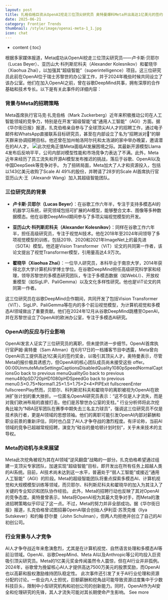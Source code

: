 ```yaml
---
layout: post
title: 扎格伯格巨资从OpenAI挖走三位顶尖研究员 奥特曼爆料Meta开出高达1亿美元的签约奖金来挖人
date: 2025-06-21
category: Frontier Trends
thumbnail: /style/image/openai-meta-1_1.jpg
icon: chat
---
```

* content
{:toc}

根据多家媒体报道，Meta成功从OpenAI挖走三位顶尖研究员——卢卡斯·贝耶尔（Lucas Beyer）、亚历山大·科列斯尼科夫（Alexander Kolesnikov）和翟晓华（Xiaohua Zhai），以加强其“超级智能”（superintelligence）项目。这三位研究员此前在OpenAI位于瑞士苏黎世的办公室工作，并于2024年晚些时候共同设立了该办公室。他们在加入OpenAI之前，曾在谷歌DeepMind共事，拥有深厚的合作基础和技术专长。以下是有关此事件的详细内容：

### **背景与Meta的招聘策略**
Meta首席执行官马克·扎克伯格（Mark Zuckerberg）近年来积极推动公司在人工智能领域的竞争力，特别是在开发“超级智能”或“通用人工智能”（AGI）方面。据《华尔街日报》报道，扎克伯格亲自参与了全球顶尖AI人才的招聘工作，通过电子邮件和WhatsApp直接联系目标研究员，甚至在内部设立了名为“招聘派对🎉”的聊天群来协调招聘目标。他还曾在加州帕洛阿尔托和太浩湖的家中举办晚宴，邀请潜在的AI人才。
![](https://assets-v2.circle.so/s68ux2lrjzip97vf3bvp8j3rc0c3)此次挖角正值Meta面临AI发展困境之际。其最新开源模型Llama 4发布后反响平平，公司内部对模型性能和市场竞争力表达了不满。此外，Meta近年来经历了员工流失和开源AI模型发布推迟的挑战，落后于谷歌、OpenAI以及中国DeepSeek等竞争对手。
为了扭转局面，Meta加大了人才和资源投入，包括以143亿美元收购了Scale AI 49%的股份，并聘请了28岁的Scale AI首席执行官亚历山大·王（Alexandr Wang）加入其超级智能团队。

### **三位研究员的背景**

- **卢卡斯·贝耶尔（Lucas Beyer）**：在谷歌工作六年半，专注于支持多模态AI的机器学习系统，研究领域包括可扩展的AI模型，能够整合文本、图像等多种数据模态。他在谷歌DeepMind期间参与了多项尖端视觉模型的开发。

- **亚历山大·科列斯尼科夫（Alexander Kolesnikov）**：同样在谷歌工作六年半，担任高级研究员，专注于视觉AI技术。他在2018年至2024年间领导了多项视觉模型的训练，包括2019、2020和2021年ImageNet上的最先进（SOTA）模型。他还是Vision Transformer（ViT）论文的共同第一作者，该论文提出了视觉Transformer模型，引用量高达4.9万次。

- **翟晓华（Xiaohua Zhai）**：一位华人研究员，本科毕业于南京大学，2014年获得北京大学计算机科学博士学位。在谷歌DeepMind担任高级研究科学家和经理，领导苏黎世的多模态研究团队，专注于多模态数据（如WebLI）、开放权重模型（如SigLIP、PaliGemma）以及文化多样性研究。他也是ViT论文的共同第一作者。

这三位研究员在谷歌DeepMind合作期间，共同开发了包括Vision Transformer（ViT）、SigLIP、PaliGemma等在内的多个前沿视觉模型，为计算机视觉和多模态AI领域做出了重要贡献。他们在2024年12月从谷歌DeepMind跳槽至OpenAI，并在苏黎世设立了OpenAI的欧洲办公室，专注于多模态AI研究。

### **OpenAI的反应与行业影响**
OpenAI发言人证实了三位研究员的离职，但未提供进一步细节。OpenAI首席执行官萨姆·奥特曼（Sam Altman）在6月17日的一档播客节目中透露，Meta曾向OpenAI员工提供高达1亿美元的签约奖金，以吸引其顶尖人才。奥特曼表示，尽管Meta的报价极具诱惑力，但OpenAI的核心团队成员尚未接受这些 offer。
00:00UnmuteMuteSettingsCaptionsDisabledQuality1080pSpeedNormalCaptionsGo back to previous menuQualityGo back to previous menu480pSD720pHD1080pHDSpeedGo back to previous menu0.5×0.75×Normal1.25×1.5×1.75×2×4×PIPExit fullscreenEnter fullscreenPlay然而，贝耶尔、科列斯尼科夫和翟晓华的离职被视为OpenAI在欧洲扩张计划的重大挫折。一位匿名OpenAI研究员表示：“这不仅是人才流失，而是对我们欧洲布局的直接打击。他们是苏黎世办公室的支柱。”
行业分析师将此次挖角比喻为“NBA冠军团队在赛季中期失去三名主力球员”，强调这三位研究员不仅是技术执行者，更是AI领域的思想领袖。他们的离职可能引发OpenAI内部对薪酬和职业前景的重新评估，同时也凸显了AI人才争夺战的激烈程度。有评论称，当前AI领域的竞争已超越常规招聘，演变为“硅谷的曼哈顿计划时刻”，关乎未来技术的主导权。

### **Meta的动机与未来展望**
Meta此次挖角被视为其在AI领域“逆风翻盘”战略的一部分。扎克伯格希望通过组建一支顶尖专家团队，加速实现“超级智能”目标，即开发出在所有任务上超越人类的AI系统。目前，AI技术尚未达到这一水平，普遍处于“弱人工智能”或接近“通用人工智能”（AGI）的阶段。Meta的超级智能团队将重点探索多模态AI、计算机视觉和大规模模型训练等领域，而贝耶尔、科列斯尼科夫和翟晓华的加入为其注入了关键的专业知识和团队协作经验。
此外，Meta的招聘行动也反映了其对OpenAI的竞争态度。奥特曼曾表示，Meta将OpenAI视为其最大竞争对手，而Meta的激进招聘策略似乎印证了这一点。不过，Meta的努力并非全部成功。据《华尔街日报》报道，扎克伯格曾试图招募OpenAI联合创始人伊利亚·苏茨克维（Ilya Sutskever）和约翰·舒尔曼（John Schulman），但两人均拒绝并创立了自己的AI初创公司。

### **行业背景与人才竞争**
AI人才争夺战近年来愈演愈烈，尤其是在计算机视觉、自然语言处理和多模态AI等前沿领域。OpenAI、谷歌DeepMind、Meta AI以及Anthropic等公司均投入巨资吸引顶尖研究员。Meta的1亿美元奖金传闻虽然令人震惊，但在AI行业并非孤例。2024年，谷歌曾为挽留核心AI人才提供高达7500万美元的股票奖励，而OpenAI也以高薪和股权激励维持团队稳定性。
此次事件还引发了关于AI行业伦理和资源分配的讨论。一些业内人士担忧，巨额薪酬和挖角战可能导致资源过度集中于少数科技巨头，限制中小型研究机构和初创公司的创新能力。同时，OpenAI作为AI安全和伦理研究的先锋，其人才流失可能对其长期使命产生影响。
See more